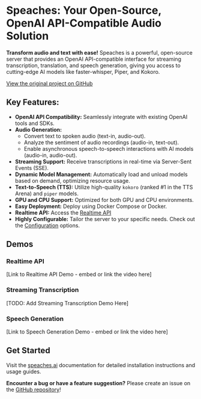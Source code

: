 # Speaches: Your Open-Source, OpenAI API-Compatible Audio Solution

**Transform audio and text with ease!**  Speaches is a powerful, open-source server that provides an OpenAI API-compatible interface for streaming transcription, translation, and speech generation, giving you access to cutting-edge AI models like faster-whisper, Piper, and Kokoro.

[View the original project on GitHub](https://github.com/speaches-ai/speaches)

## Key Features:

*   **OpenAI API Compatibility:** Seamlessly integrate with existing OpenAI tools and SDKs.
*   **Audio Generation:**
    *   Convert text to spoken audio (text-in, audio-out).
    *   Analyze the sentiment of audio recordings (audio-in, text-out).
    *   Enable asynchronous speech-to-speech interactions with AI models (audio-in, audio-out).
*   **Streaming Support:** Receive transcriptions in real-time via Server-Sent Events (SSE).
*   **Dynamic Model Management:** Automatically load and unload models based on demand, optimizing resource usage.
*   **Text-to-Speech (TTS):** Utilize high-quality `kokoro` (ranked #1 in the TTS Arena) and `piper` models.
*   **GPU and CPU Support:** Optimized for both GPU and CPU environments.
*   **Easy Deployment:** Deploy using Docker Compose or Docker.
*   **Realtime API:**  Access the [Realtime API](https://speaches.ai/usage/realtime-api)
*   **Highly Configurable:** Tailor the server to your specific needs. Check out the [Configuration](https://speaches.ai/configuration/) options.

## Demos

### Realtime API

[Link to Realtime API Demo - embed or link the video here]

### Streaming Transcription

[TODO: Add Streaming Transcription Demo Here]

### Speech Generation

[Link to Speech Generation Demo - embed or link the video here]

## Get Started

Visit the [speaches.ai](https://speaches.ai/) documentation for detailed installation instructions and usage guides.

**Encounter a bug or have a feature suggestion?**  Please create an issue on the [GitHub repository](https://github.com/speaches-ai/speaches)!